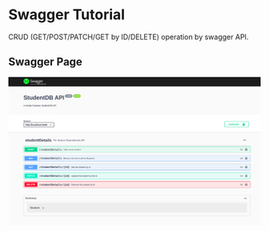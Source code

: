 # Swagger Tutorial

  CRUD (GET/POST/PATCH/GET by ID/DELETE) operation by swagger API.

## Swagger Page
![Swagger](./swaggerApi.png)